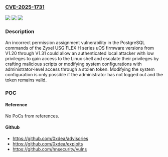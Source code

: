 ### [CVE-2025-1731](https://cve.mitre.org/cgi-bin/cvename.cgi?name=CVE-2025-1731)
![](https://img.shields.io/static/v1?label=Product&message=USG%20FLEX%20H%20series%20uOS%20firmware&color=blue)
![](https://img.shields.io/static/v1?label=Version&message=from%20V1.20%20through%20V1.31%20&color=brightgreen)
![](https://img.shields.io/static/v1?label=Vulnerability&message=CWE-732%20Incorrect%20Permission%20Assignment%20for%20Critical%20Resource&color=brightgreen)

### Description

An incorrect permission assignment vulnerability in the PostgreSQL commands of the Zyxel USG FLEX H series uOS firmware versions from V1.20 through V1.31 could allow an authenticated local attacker with low privileges to gain access to the Linux shell and escalate their privileges by crafting malicious scripts or modifying system configurations with administrator-level access through a stolen token. Modifying the system configuration is only possible if the administrator has not logged out and the token remains valid.

### POC

#### Reference
No PoCs from references.

#### Github
- https://github.com/0xdea/advisories
- https://github.com/0xdea/exploits
- https://github.com/hnsecurity/vulns

